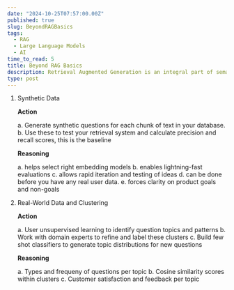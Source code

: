 ```yaml
---
date: "2024-10-25T07:57:00.00Z"
published: true
slug: BeyondRAGBasics
tags:
  - RAG
  - Large Language Models
  - AI
time_to_read: 5
title: Beyond RAG Basics
description: Retrieval Augmented Generation is an integral part of semantic search systems.
type: post
---
```


1. Synthetic Data

   **Action**

   a. Generate synthetic questions for each chunk of text in your database.
   b. Use these to test your retrieval system and calculate precision and recall scores, this is the baseline

   **Reasoning**

   a. helps select right embedding models
   b. enables lightning-fast evaluations
   c. allows rapid iteration and testing of ideas
   d. can be done before you have any real user data.
   e. forces clarity on product goals and non-goals

2. Real-World Data and Clustering

   **Action**

   a. User unsupervised learning to identify question topics and patterns
   b. Work with domain experts to refine and label these clusters
   c. Build few shot classifiers to generate topic distributions for new questions

   **Reasoning**

   a. Types and frequeny of questions per topic
   b. Cosine similarity scores within clusters
   c. Customer satisfaction and feedback per topic
